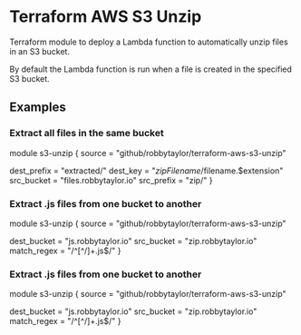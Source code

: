 # Terraform AWS S3 Unzip
Terraform module to deploy a Lambda function to automatically unzip files in an S3 bucket.

By default the Lambda function is run when a file is created in the specified S3 bucket.

## Examples

### Extract all files in the same bucket

module s3-unzip {
  source         = "github/robbytaylor/terraform-aws-s3-unzip"

  dest_prefix    = "extracted/"
  dest_key       = "$zipFilename/$filename.$extension"
  src_bucket     = "files.robbytaylor.io"
  src_prefix     = "zip/"
}

### Extract .js files from one bucket to another

module s3-unzip {
  source         = "github/robbytaylor/terraform-aws-s3-unzip"

  dest_bucket    = "js.robbytaylor.io"
  src_bucket     = "zip.robbytaylor.io"
  match_regex    = "/^[^/]+.js$/"
}

### Extract .js files from one bucket to another

module s3-unzip {
  source         = "github/robbytaylor/terraform-aws-s3-unzip"

  dest_bucket    = "js.robbytaylor.io"
  src_bucket     = "zip.robbytaylor.io"
  match_regex    = "/^[^/]+.js$/"
}
